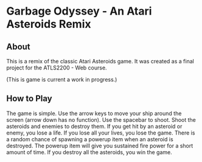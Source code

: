 # Garbage Odyssey - An Atari Asteroids Remix

## About

This is a remix of the classic Atari Asteroids game. It was created as a final project for the ATLS2200 - Web course.

(This is game is current a work in progress.)

## How to Play

The game is simple. Use the arrow keys to move your ship around the screen (arrow down has no function). Use the spacebar to shoot. Shoot the asteroids and enemies to destroy them. If you get hit by an asteroid or enemy, you lose a life. If you lose all your lives, you lose the game.
There is a random chance of spawning a powerup item when an asteroid is destroyed. The powerup item will give you sustained fire power for a short amount of time. If you destroy all the asteroids, you win the game.
